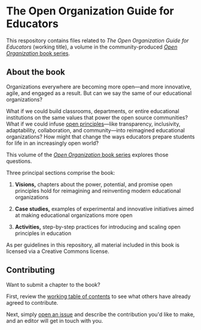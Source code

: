 # The Open Organization Guide for Educators

This respository contains files related to _The Open Organization Guide for Educators_ (working title), a volume in the community-produced [_Open Organization_ book series](https://opensource.com/open-organization/resources/book-series).

## About the book

Organizations everywhere are becoming more open—and more innovative, agile, and engaged as a result. But can we say the same of our educational organizations?

What if we could build classrooms, departments, or entire educational institutions on the same values that power the open source communities? What if we could infuse [open principles](https://opensource.com/open-organization/resources/open-org-definition)—like transparency, inclusivity, adaptability, collaboration, and community—into reimagined educational organizations? How might that change the ways educators prepare students for life in an increasingly open world?

This volume of the [_Open Organization_ book series](https://opensource.com/open-organization/resources/book-series) explores those questions.

Three principal sections comprise the book:

1. **Visions,** chapters about the power, potential, and promise open principles hold for reimagining and reinventing modern educational organizations

2. **Case studies,** examples of experimental and innovative initiatives aimed at making educational organizations more open

3. **Activities,** step-by-step practices for introducing and scaling open principles in education

As per guidelines in this repository, all material included in this book is licensed via a Creative Commons license.

## Contributing

Want to submit a chapter to the book?

First, review the [working table of contents](https://github.com/open-organization-ambassadors/open-org-educators-guide/blob/master/table_of_contents.md) to see what others have already agreed to contribute.

Next, simply [open an issue](https://github.com/open-organization-ambassadors/open-org-educators-guide/issues) and describe the contribution you'd like to make, and an editor will get in touch with you.
